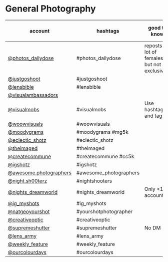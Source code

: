 # General Photography
| account                                                                    | hashtags               | good to know                                  | current followcount (03/2019) |
|----------------------------------------------------------------------------|------------------------|-----------------------------------------------|-------------------------------|
| [@photos_dailydose](https://www.instagram.com/photos_dailydose/)           | #photos_dailydose      | reposts a lot of females, but not exclusively |352k|
| [@justgoshoot](https://www.instagram.com/justgoshoot/)                     | #justgoshoot           |                                               |61.6k|
| [@lensbible](https://www.instagram.com/lensbible/)                         | #lensbible             |                                               |899k|
| [@visualambassadors](https://www.instagram.com/visualambassadors/)         |                        |                                               |851k|
| [@visualmobs](https://www.instagram.com/visualmobs/)                       | #visualmobs            | Use hashtag and tag                           |256k|
| [@woowvisuals](https://www.instagram.com/woowvisuals/)                     | #woowvisuals           |                                               |99.7k|
| [@moodygrams](https://www.instagram.com/moodygrams/)                       | #moodygrams #mg5k      |                                               |1.19M|
| [@eclectic_shotz](https://www.instagram.com/eclectic_shotz/)               | #eclectic_shotz        |                                               |479k|
| [@theimaged](https://www.instagram.com/theimaged/)                         | #theimaged             |                                               |265k|
| [@createcommune](https://www.instagram.com/createcommune/)                 | #createcommune #cc5k   |                                               |326k|
| [@igshotz](https://www.instagram.com/igshotz/)                             | #igshotz               |                                               |78.4k|
| [@awesome.photographers](https://www.instagram.com/awesome.photographers/) | #awesome_photographers |                                               |2.12M|
| [@night.sh00terz](https://www.instagram.com/night.sh00terz/)               | #nightshooters         |                                               |58|
| [@nights_dreamworld](https://www.instagram.com/nights_dreamworld/)         | #nights_dreamworld     | Only <10k accounts                            |65.5k|
| [@ig_myshots](https://www.instagram.com/ig_myshots/)                       | #ig_myshots            |                                               |169k|
| [@natgeoyourshot](https://www.instagram.com/natgeoyourshot/)               | #yourshotphotographer  |                                               |1.97M|
| [@creativeoptic](https://www.instagram.com/creativeoptic/)                 | #creativeoptic         |                                               |222k|
| [@supremeshutter](https://www.instagram.com/supremeshutter/)               | #supremeshutter        | No DM                                         |60.3k|
| [@lens_army](https://www.instagram.com/lens_army/)                         | #lens_army             |                                               |7.61k|
| [@weekly_feature](https://www.instagram.com/weekly_feature/)               | #weekly_feature        |                                               |157k|
| [@ourcolourdays](https://www.instagram.com/ourcolourdays/)                 | #ourcolourdays         |                                               |136k|
